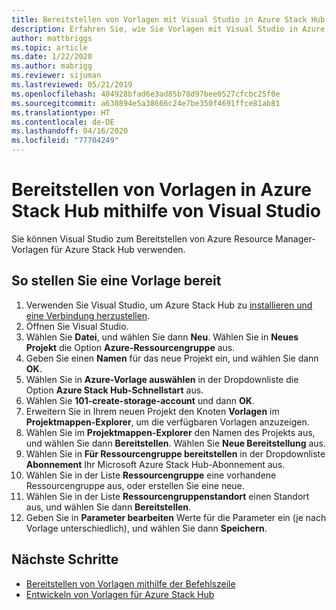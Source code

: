 ```yaml
---
title: Bereitstellen von Vorlagen mit Visual Studio in Azure Stack Hub
description: Erfahren Sie, wie Sie Vorlagen mit Visual Studio in Azure Stack Hub bereitstellen.
author: mattbriggs
ms.topic: article
ms.date: 1/22/2020
ms.author: mabrigg
ms.reviewer: sijuman
ms.lastreviewed: 05/21/2019
ms.openlocfilehash: 404928bfad6e3ad85b78d97bee0527cfcbc25f0e
ms.sourcegitcommit: a630894e5a38666c24e7be350f4691ffce81ab81
ms.translationtype: HT
ms.contentlocale: de-DE
ms.lasthandoff: 04/16/2020
ms.locfileid: "77704249"
---
```

# <a name="deploy-templates-in-azure-stack-hub-using-visual-studio"></a>Bereitstellen von Vorlagen in Azure Stack Hub mithilfe von Visual Studio

Sie können Visual Studio zum Bereitstellen von Azure Resource Manager-Vorlagen für Azure Stack Hub verwenden.

## <a name="to-deploy-a-template"></a>So stellen Sie eine Vorlage bereit

1. Verwenden Sie Visual Studio, um Azure Stack Hub zu [installieren und eine Verbindung herzustellen](azure-stack-install-visual-studio.md).
2. Öffnen Sie Visual Studio.
3. Wählen Sie **Datei**, und wählen Sie dann **Neu**. Wählen Sie in **Neues Projekt** die Option **Azure-Ressourcengruppe** aus.
4. Geben Sie einen **Namen** für das neue Projekt ein, und wählen Sie dann **OK**.
5. Wählen Sie in **Azure-Vorlage auswählen** in der Dropdownliste die Option **Azure Stack Hub-Schnellstart** aus.
6. Wählen Sie **101-create-storage-account** und dann **OK**.
7. Erweitern Sie in Ihrem neuen Projekt den Knoten **Vorlagen** im **Projektmappen-Explorer**, um die verfügbaren Vorlagen anzuzeigen.
8. Wählen Sie im **Projektmappen-Explorer** den Namen des Projekts aus, und wählen Sie dann **Bereitstellen**. Wählen Sie **Neue Bereitstellung** aus.
9. Wählen Sie in **Für Ressourcengruppe bereitstellen** in der Dropdownliste **Abonnement** Ihr Microsoft Azure Stack Hub-Abonnement aus.
10. Wählen Sie in der Liste **Ressourcengruppe** eine vorhandene Ressourcengruppe aus, oder erstellen Sie eine neue.
11. Wählen Sie in der Liste **Ressourcengruppenstandort** einen Standort aus, und wählen Sie dann **Bereitstellen**.
12. Geben Sie in **Parameter bearbeiten** Werte für die Parameter ein (je nach Vorlage unterschiedlich), und wählen Sie dann **Speichern**.

## <a name="next-steps"></a>Nächste Schritte

* [Bereitstellen von Vorlagen mithilfe der Befehlszeile](azure-stack-deploy-template-command-line.md)
* [Entwickeln von Vorlagen für Azure Stack Hub](azure-stack-develop-templates.md)
